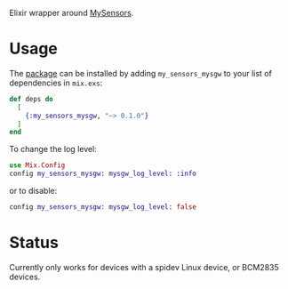 Elixir wrapper around [MySensors](https://github.com/mysensors/MySensors).

# Usage
The [package](https://hex.pm/packages/my_sensors_mysgw) can be installed by adding `my_sensors_mysgw` to your list of dependencies in `mix.exs`:

```elixir
def deps do
  [
    {:my_sensors_mysgw, "~> 0.1.0"}
  ]
end
```

To change the log level:
```elixir
use Mix.Config
config my_sensors_mysgw: mysgw_log_level: :info
```

or to disable:
```elixir
config my_sensors_mysgw: mysgw_log_level: false
```

# Status
Currently only works for devices with a spidev Linux device, or BCM2835 devices.
